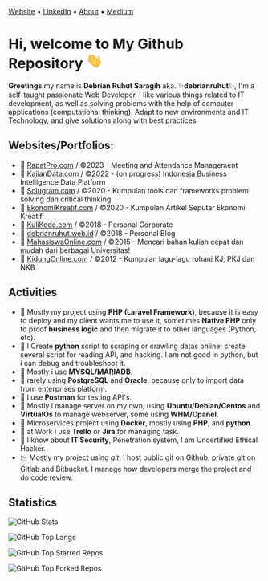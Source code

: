 [Website](https://www.debrianruhut.web.id) &bull;
[LinkedIn](https://www.linkedin.com/in/debrian-ruhut-saragih/) &bull;
[About](https://about.me/debrianruhut) &bull;
[Medium](https://medium.com/@debrianruhut)

# Hi, welcome to My Github Repository <img src="assets/wave.gif" height="32px" />
**Greetings** my name is **Debrian Ruhut Saragih** aka. ✨**debrianruhut**✨, I'm a self-taught passionate Web Developer. I like various things related to IT development, as well as solving problems with the help of computer applications (computational thinking). Adapt to new environments and IT Technology, and give solutions along with best practices.

## Websites/Portfolios:
- 🤖 [RapatPro.com](https://rapatpro.com) / ©2023 - Meeting and Attendance Management
- 🤖 [KajianData.com](https://kajiandata.com) / ©2022 - (on progress) Indonesia Business Intelligence Data Platform
- 🤖 [Solugram.com](https://solugram.com) / ©2020 - Kumpulan tools dan frameworks problem solving dan critical thinking
- 🤖 [EkonomiKreatif.com](https://ekonomikreatif.com) / ©2020 - Kumpulan Artikel Seputar Ekonomi Kreatif
- 🤖 [KuliKode.com](https://kulikode.com) / ©2018 - Personal Corporate
- 🤖 [debrianruhut.web.id](https://debrianruhut.web.id) / ©2018 - Personal Blog
- 🤖 [MahasiswaOnline.com](https://mahasiswaonline.com) / ©2015 - Mencari bahan kuliah cepat dan mudah dari berbagai Universitas!
- 🤖 [KidungOnline.com](https://kidungonline.com) / ©2012 - Kumpulan lagu-lagu rohani KJ, PKJ dan NKB

## Activities
- 🐘 Mostly my project using **PHP (Laravel Framework)**, because it is easy to deploy and my client wants me to use it, sometimes **Native PHP** only to proof **business logic** and then migrate it to other languages (Python, etc).
- 🐍 I Create **python** script to scraping or crawling datas online, create several script for reading API, and hacking. I am not good in python, but i can debug and troubleshoot it.
- 🥞 Mostly i use **MYSQL/MARIADB**.
- 🥞 rarely using **PostgreSQL** and **Oracle**, because only to import data from enterprises platform.
- 🥞 I use **Postman** for testing API's.
- 🐧 Mostly i manage server on my own, using **Ubuntu/Debian/Centos** and **VirtualOs** to manage webserver, some using **WHM/Cpanel**.
- 📶 Microservices project using **Docker**, mostly using **PHP**, and **python**.
- 📒 at Work i use **Trello** or **Jira** for managing task.
- 🔐 I know about **IT Security**, Penetration system, I am Uncertified Ethical Hacker.
- 📉 Mostly my project using *git*, I host public git on Github, private git on Gitlab and Bitbucket. I manage how developers merge the project and do code review.

## Statistics

![GitHub Stats](https://github-readme-stats-yohanesgultom.vercel.app/api?username=debrianruhut&show_icons=true)

![GitHub Top Langs](https://github-readme-stats-yohanesgultom.vercel.app/api/top-langs/?username=debrianruhut&layout=compact&langs_count=10&hide=html,css,tex)

![GitHub Top Starred Repos](https://github-readme-stats-yohanesgultom.vercel.app/api/top-star-repos?username=debrianruhut&repo_count=7)

![GitHub Top Forked Repos](https://github-readme-stats-yohanesgultom.vercel.app/api/top-fork-repos?username=debrianruhut&repo_count=7)

